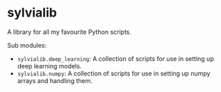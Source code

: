 # sylvialib
A library for all my favourite Python scripts.

Sub modules:
- `sylvialib.deep_learning`: A collection of scripts for use in setting up deep learning models.
- `sylvialib.numpy`: A collection of scripts for use in setting up numpy arrays and handling them.
